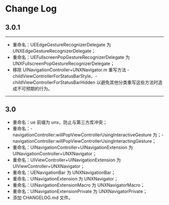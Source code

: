 # Change Log

## 3.0.1
---
- 重命名：UEEdgeGestureRecognizerDelegate 为 UNXEdgeGestureRecognizerDelegate；
- 重命名：UEFullscreenPopGestureRecognizerDelegate 为 UNXFullscreenPopGestureRecognizerDelegate；
- 移除 UINavigationController+UNXNavigator.m 重写方法 -childViewControllerForStatusBarStyle、-childViewControllerForStatusBarHidden 以避免其他分类重写这些方法时造成不可预期的行为。

---
## 3.0

- 重命名：ue 前缀为 unx，防止与第三方库冲突；
- 重命名：-navigationController:willPopViewControllerUsingInteractiveGesture 为；-navigationController:willPopViewControllerUsingInteractingGesture；
- 重命名：UINavigationController+UINavigationExtension 为 UINavigationController+UNXNavigator；
- 重命名：UIViewController+UINavigationExtension 为 UIViewController+UNXNavigator；
- 重命名：UENavigationBar 为 UNXNavigationBar；
- 重命名：UINavigationExtension 为 UNXNavigator；
- 重命名：UINavigationExtensionMacro 为 UNXNavigatorMacro；
- 重命名：UINavigationExtensionPrivate 为 UNXNavigatorPrivate；
- 添加 CHANGELOG.md 文件。